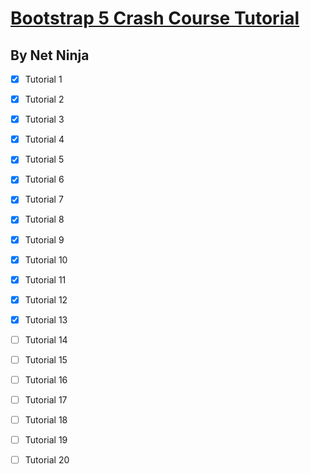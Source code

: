 # [Bootstrap 5 Crash Course Tutorial](https://www.youtube.com/playlist?list=PL4cUxeGkcC9joIM91nLzd_qaH_AimmdAR)

## By Net Ninja

- [x] Tutorial 1
- [x] Tutorial 2
- [x] Tutorial 3
- [x] Tutorial 4
- [x] Tutorial 5
- [x] Tutorial 6
- [x] Tutorial 7
- [x] Tutorial 8
- [x] Tutorial 9
- [x] Tutorial 10
- [x] Tutorial 11
- [x] Tutorial 12
- [x] Tutorial 13
- [ ] Tutorial 14
- [ ] Tutorial 15
- [ ] Tutorial 16
- [ ] Tutorial 17
- [ ] Tutorial 18
- [ ] Tutorial 19
- [ ] Tutorial 20



